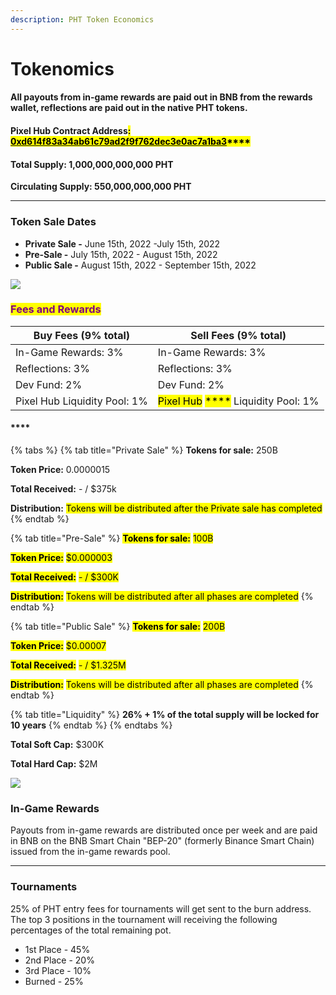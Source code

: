 ```yaml
---
description: PHT Token Economics
---
```


# Tokenomics

#### All payouts from in-game rewards are paid out in BNB from the rewards wallet, reflections are paid out in the native PHT tokens.

#### **Pixel Hub Contract Address**<mark style="background-color:yellow;">**:**</mark> [<mark style="background-color:yellow;">**0xd614f83a34ab61c79ad2f9f762dec3e0ac7a1ba3**</mark>](https://bscscan.com/address/0xd614f83a34ab61c79ad2f9f762dec3e0ac7a1ba3)<mark style="background-color:yellow;">****</mark>

#### Total Supply: 1,000,000,000,000 PHT

**Circulating Supply: 550,000,000,000 PHT**

****

### **Token Sale Dates**

* **Private Sale -** June 15th, 2022 -July 15th, 2022
* **Pre-Sale -** July 15th, 2022 - August 15th, 2022
* **Public Sale -** August 15th, 2022 - September 15th, 2022

![](<../.gitbook/assets/token\_distribution.png>)

### <mark style="color:purple;">Fees and Rewards</mark>

| Buy Fees (9% total)          | Sell Fees (9% total)                                                                                                                                                        |
| ---------------------------- | --------------------------------------------------------------------------------------------------------------------------------------------------------------------------- |
| In-Game Rewards: 3%          | In-Game Rewards: 3%                                                                                                                                                         |
| Reflections: 3%              | Reflections: 3%                                                                                                                                                             |
| Dev Fund: 2%                 | Dev Fund: 2%                                                                                                                                                                |
| Pixel Hub Liquidity Pool: 1% | <mark style="background-color:yellow;">Pixel Hub</mark> <mark style="background-color:yellow;"></mark><mark style="background-color:yellow;">****</mark> Liquidity Pool: 1% |

#### ****

{% tabs %}
{% tab title="Private Sale" %}
**Tokens for sale:** 250B

**Token Price:** 0.0000015

**Total Received:** - / $375k

**Distribution:** <mark style="background-color:yellow;">Tokens will be distributed after the Private sale has completed</mark>
{% endtab %}

{% tab title="Pre-Sale" %}
<mark style="background-color:yellow;">**Tokens for sale:**</mark> <mark style="background-color:yellow;"></mark><mark style="background-color:yellow;">100B</mark>

<mark style="background-color:yellow;">**Token Price:**</mark> <mark style="background-color:yellow;"></mark><mark style="background-color:yellow;">$0.000003</mark>

<mark style="background-color:yellow;">**Total Received:**</mark>  <mark style="background-color:yellow;"></mark><mark style="background-color:yellow;">- / $300K</mark>

<mark style="background-color:yellow;">**Distribution:**</mark> <mark style="background-color:yellow;"></mark><mark style="background-color:yellow;">Tokens will be distributed after all phases are completed</mark>
{% endtab %}

{% tab title="Public Sale" %}
<mark style="background-color:yellow;">**Tokens for sale:**</mark> <mark style="background-color:yellow;"></mark><mark style="background-color:yellow;">200B</mark>

<mark style="background-color:yellow;">**Token Price:**</mark> <mark style="background-color:yellow;"></mark><mark style="background-color:yellow;">$0.00007</mark>

<mark style="background-color:yellow;">**Total Received:**</mark> <mark style="background-color:yellow;"></mark><mark style="background-color:yellow;">- / $1.325M</mark>

<mark style="background-color:yellow;">**Distribution:**</mark> <mark style="background-color:yellow;"></mark><mark style="background-color:yellow;">Tokens will be distributed after all phases are completed</mark>
{% endtab %}

{% tab title="Liquidity" %}
**26% + 1% of the total supply will be locked for 10 years**
{% endtab %}
{% endtabs %}

**Total Soft Cap:** $300K

**Total Hard Cap:** $2M





![](../.gitbook/assets/pht\_funds\_distribution.png)

### In-Game Rewards

Payouts from in-game rewards are distributed once per week and are paid in BNB on the BNB Smart Chain "BEP-20" (formerly Binance Smart Chain) issued from the in-game rewards pool.

****

### Tournaments

25% of PHT entry fees for tournaments will get sent to the burn address.  The top 3 positions in the tournament will receiving the following percentages of the total remaining pot.

* 1st Place - 45%
* 2nd Place - 20%
* 3rd Place - 10%
* Burned - 25%
